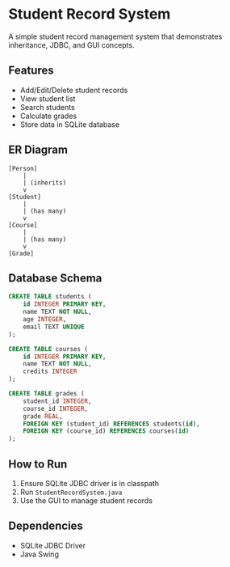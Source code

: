 # Student Record System

A simple student record management system that demonstrates inheritance, JDBC, and GUI concepts.

## Features
- Add/Edit/Delete student records
- View student list
- Search students
- Calculate grades
- Store data in SQLite database

## ER Diagram
```
[Person]
    |
    | (inherits)
    v
[Student]
    |
    | (has many)
    v
[Course]
    |
    | (has many)
    v
[Grade]
```

## Database Schema
```sql
CREATE TABLE students (
    id INTEGER PRIMARY KEY,
    name TEXT NOT NULL,
    age INTEGER,
    email TEXT UNIQUE
);

CREATE TABLE courses (
    id INTEGER PRIMARY KEY,
    name TEXT NOT NULL,
    credits INTEGER
);

CREATE TABLE grades (
    student_id INTEGER,
    course_id INTEGER,
    grade REAL,
    FOREIGN KEY (student_id) REFERENCES students(id),
    FOREIGN KEY (course_id) REFERENCES courses(id)
);
```

## How to Run
1. Ensure SQLite JDBC driver is in classpath
2. Run `StudentRecordSystem.java`
3. Use the GUI to manage student records

## Dependencies
- SQLite JDBC Driver
- Java Swing 